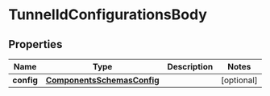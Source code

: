 # TunnelIdConfigurationsBody

## Properties
Name | Type | Description | Notes
------------ | ------------- | ------------- | -------------
**config** | [**ComponentsSchemasConfig**](ComponentsSchemasConfig.md) |  |  [optional]
